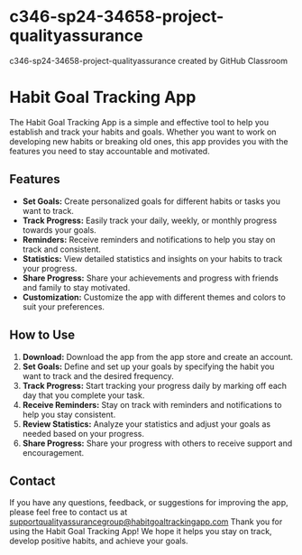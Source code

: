 # c346-sp24-34658-project-qualityassurance
c346-sp24-34658-project-qualityassurance created by GitHub Classroom
# Habit Goal Tracking App

The Habit Goal Tracking App is a simple and effective tool to help you establish and track your habits and goals. Whether you want to work on developing new habits or breaking old ones, this app provides you with the features you need to stay accountable and motivated.

## Features
- **Set Goals:** Create personalized goals for different habits or tasks you want to track.
- **Track Progress:** Easily track your daily, weekly, or monthly progress towards your goals.
- **Reminders:** Receive reminders and notifications to help you stay on track and consistent.
- **Statistics:** View detailed statistics and insights on your habits to track your progress.
- **Share Progress:** Share your achievements and progress with friends and family to stay motivated.
- **Customization:** Customize the app with different themes and colors to suit your preferences.

## How to Use
1. **Download:** Download the app from the app store and create an account.
2. **Set Goals:** Define and set up your goals by specifying the habit you want to track and the desired frequency.
3. **Track Progress:** Start tracking your progress daily by marking off each day that you complete your task.
4. **Receive Reminders:** Stay on track with reminders and notifications to help you stay consistent.
5. **Review Statistics:** Analyze your statistics and adjust your goals as needed based on your progress.
6. **Share Progress:** Share your progress with others to receive support and encouragement.

## Contact
If you have any questions, feedback, or suggestions for improving the app, please feel free to contact us at supportqualityassurancegroup@habitgoaltrackingapp.com
Thank you for using the Habit Goal Tracking App! We hope it helps you stay on track, develop positive habits, and achieve your goals.
